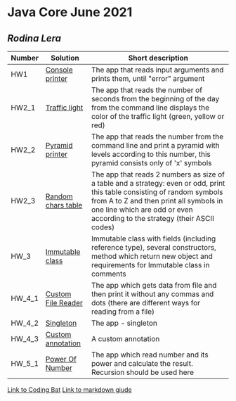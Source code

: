 # Java Core June 2021

## *Rodina Lera*

| Number | Solution  | Short description
| --- | --- | --- |
| HW1 | [Console printer](https://github.com/NikolaevArtem/Java_Core_June_2021/tree/feature/Lera_Rodina/src/main/java/homework_1) | The app that reads input arguments and prints them, until "error" argument |
| HW2_1 | [Traffic light](https://github.com/NikolaevArtem/Java_Core_June_2021/tree/feature/Lera_Rodina/src/main/java/homework_2/traffic_light) | The app that reads the number of seconds from the beginning of the day from the command line displays the color of the traffic light (green, yellow or red) |
| HW2_2 | [Pyramid printer](https://github.com/NikolaevArtem/Java_Core_June_2021/tree/feature/Lera_Rodina/src/main/java/homework_2/pyramid_printer) | The app that reads the number from the command line and print a pyramid with levels according to this number, this pyramid consists only of 'x' symbols |
| HW2_3 | [Random chars table](https://github.com/NikolaevArtem/Java_Core_June_2021/tree/feature/Lera_Rodina/src/main/java/homework_2/random_chars_table) | The app that reads 2 numbers as size of a table and a strategy: even or odd, print this table consisting of random symbols from A to Z and then print all symbols in one line which are odd or even according to the strategy (their ASCII codes) |
| HW_3 | [Immutable class](https://github.com/NikolaevArtem/Java_Core_June_2021/tree/feature/Lera_Rodina/src/main/java/homework_3) | Immutable class with fields (including reference type), several constructors, method which return new object and requirements for Immutable class in comments |
| HW_4_1 | [Custom File Reader](https://github.com/NikolaevArtem/Java_Core_June_2021/tree/feature/Lera_Rodina/src/main/java/homework_4/custom_file_reader) | The app which gets data from file and then print it without any commas and dots (there are different ways for reading from a file) |
| HW_4_2 | [Singleton](https://github.com/NikolaevArtem/Java_Core_June_2021/tree/feature/Lera_Rodina/src/main/java/homework_4/singleton) | The app - singleton |
| HW_4_3 | [Custom annotation](https://github.com/NikolaevArtem/Java_Core_June_2021/tree/feature/Lera_Rodina/src/main/java/homework_4/custom_annotation) | A custom annotation |
| HW_5_1 | [Power Of Number](https://github.com/NikolaevArtem/Java_Core_June_2021/tree/feature/Lera_Rodina/src/main/java/homework_5/power_of_number) | The app which read number and its power and calculate the result. Recursion should be used here |

 
[Link to Coding Bat](https://codingbat.com/done?user=lerarodina24@gmail.com&tag=9318549243)
[Link to markdown giude](https://github.com/adam-p/markdown-here/wiki/Markdown-Cheatsheet)
